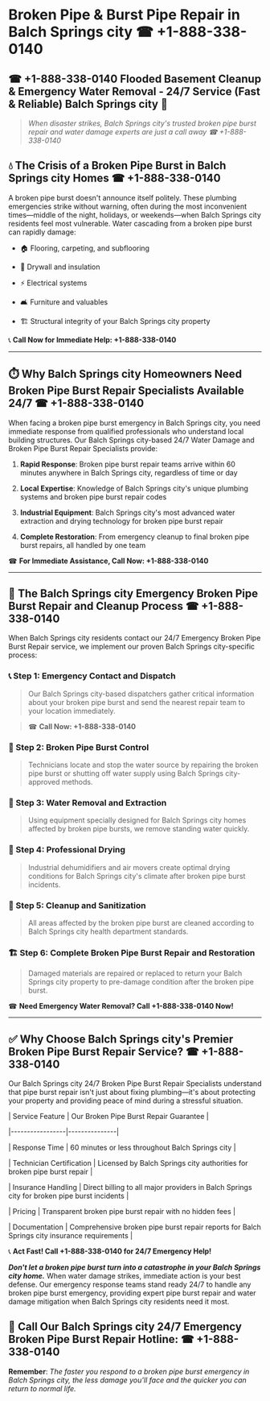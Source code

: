 # Broken Pipe & Burst Pipe Repair in Balch Springs city ☎ +1-888-338-0140  
## ☎ +1-888-338-0140 Flooded Basement Cleanup & Emergency Water Removal - 24/7 Service (Fast & Reliable) Balch Springs city 🚨  

> *When disaster strikes, Balch Springs city's trusted broken pipe burst repair and water damage experts are just a call away ☎ +1-888-338-0140*  

## 💧 The Crisis of a Broken Pipe Burst in Balch Springs city Homes ☎ +1-888-338-0140  

A broken pipe burst doesn't announce itself politely. These plumbing emergencies strike without warning, often during the most inconvenient times—middle of the night, holidays, or weekends—when Balch Springs city residents feel most vulnerable. Water cascading from a broken pipe burst can rapidly damage:  

* 🏠 Flooring, carpeting, and subflooring  
* 🧱 Drywall and insulation  
* ⚡ Electrical systems  
* 🛋️ Furniture and valuables  
* 🏗️ Structural integrity of your Balch Springs city property  

📞 **Call Now for Immediate Help: +1-888-338-0140**  

---  

## ⏱️ Why Balch Springs city Homeowners Need Broken Pipe Burst Repair Specialists Available 24/7 ☎ +1-888-338-0140  

When facing a broken pipe burst emergency in Balch Springs city, you need immediate response from qualified professionals who understand local building structures. Our Balch Springs city-based 24/7 Water Damage and Broken Pipe Burst Repair Specialists provide:  

1. **Rapid Response**: Broken pipe burst repair teams arrive within 60 minutes anywhere in Balch Springs city, regardless of time or day  
2. **Local Expertise**: Knowledge of Balch Springs city's unique plumbing systems and broken pipe burst repair codes  
3. **Industrial Equipment**: Balch Springs city's most advanced water extraction and drying technology for broken pipe burst repair  
4. **Complete Restoration**: From emergency cleanup to final broken pipe burst repairs, all handled by one team  

☎ **For Immediate Assistance, Call Now: +1-888-338-0140**  

---  

## 🔧 The Balch Springs city Emergency Broken Pipe Burst Repair and Cleanup Process ☎ +1-888-338-0140  

When Balch Springs city residents contact our 24/7 Emergency Broken Pipe Burst Repair service, we implement our proven Balch Springs city-specific process:  

### 📞 Step 1: Emergency Contact and Dispatch  
> Our Balch Springs city-based dispatchers gather critical information about your broken pipe burst and send the nearest repair team to your location immediately.  
> ☎ **Call Now: +1-888-338-0140**  

### 🚿 Step 2: Broken Pipe Burst Control  
> Technicians locate and stop the water source by repairing the broken pipe burst or shutting off water supply using Balch Springs city-approved methods.  

### 🌊 Step 3: Water Removal and Extraction  
> Using equipment specially designed for Balch Springs city homes affected by broken pipe bursts, we remove standing water quickly.  

### 💨 Step 4: Professional Drying  
> Industrial dehumidifiers and air movers create optimal drying conditions for Balch Springs city's climate after broken pipe burst incidents.  

### 🧼 Step 5: Cleanup and Sanitization  
> All areas affected by the broken pipe burst are cleaned according to Balch Springs city health department standards.  

### 🏗️ Step 6: Complete Broken Pipe Burst Repair and Restoration  
> Damaged materials are repaired or replaced to return your Balch Springs city property to pre-damage condition after the broken pipe burst.  

☎ **Need Emergency Water Removal? Call +1-888-338-0140 Now!**  

---  

## ✅ Why Choose Balch Springs city's Premier Broken Pipe Burst Repair Service? ☎ +1-888-338-0140  

Our Balch Springs city 24/7 Broken Pipe Burst Repair Specialists understand that pipe burst repair isn't just about fixing plumbing—it's about protecting your property and providing peace of mind during a stressful situation.  

| Service Feature | Our Broken Pipe Burst Repair Guarantee |  
|-----------------|---------------|  
| Response Time | 60 minutes or less throughout Balch Springs city |  
| Technician Certification | Licensed by Balch Springs city authorities for broken pipe burst repair |  
| Insurance Handling | Direct billing to all major providers in Balch Springs city for broken pipe burst incidents |  
| Pricing | Transparent broken pipe burst repair with no hidden fees |  
| Documentation | Comprehensive broken pipe burst repair reports for Balch Springs city insurance requirements |  

📞 **Act Fast! Call +1-888-338-0140 for 24/7 Emergency Help!**  

***Don't let a broken pipe burst turn into a catastrophe in your Balch Springs city home.*** When water damage strikes, immediate action is your best defense. Our emergency response teams stand ready 24/7 to handle any broken pipe burst emergency, providing expert pipe burst repair and water damage mitigation when Balch Springs city residents need it most.  

## 📱 Call Our Balch Springs city 24/7 Emergency Broken Pipe Burst Repair Hotline: ☎ +1-888-338-0140  

**Remember**: *The faster you respond to a broken pipe burst emergency in Balch Springs city, the less damage you'll face and the quicker you can return to normal life.*